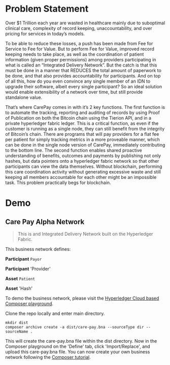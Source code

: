 # Problem Statement

Over $1 Trillion each year are wasted in healthcare mainly due to suboptimal clinical care, complexity of record keeping, unaccountability, and over pricing for services in today’s models.

To be able to reduce these losses, a push has been made from Fee for Service to Fee for Value. But to perform Fee for Value,  improved record keeping needs to take place, as well as the coordination of patient information (given proper permissions) among providers participating in what is called an “Integrated Delivery Network”.  But the catch is that this must be done in a manner that REDUCES the total amount of paperwork to be done, and that also provides accountability for participants. And on top of all this, how do you even convince any single member of an IDN to upgrade their software, albeit every single participant? So an ideal solution would enable extensibility of a network over time, but still provide standalone value.

That’s where CarePay comes in with it’s 2 key functions. The first function is to automate the tracking, reporting and auditing of records by using Proof of Publication on both the Bitcoin chain using the Tierion API, and in a private hyperledger fabric ledger. This is a critical function, as even if the customer is running as a single node, they can still benefit from the integrity of Bitcoin’s chain. There are programs that will pay providers for a flat fee per patient for simply tracking metrics in a more proveable manner, which can be done in the single node version of CarePay, immediately contributing to the bottom line.
The second function enables shared proactive understanding of benefits, outcomes and payments by publishing not only hashes, but data pointers onto a hyperledger fabric network so that other participants can view the data themselves. Without blockchain, performing this care coordination activity without generating excessive waste and still keeping all members accountable for each other might be an impossible task. This problem practically begs for blockchain.

# Demo

## Care Pay Alpha Network

> This is and Integrated Delivery Network built on the Hyperledger Fabric.

This business network defines:

**Participant**
`Payor`

**Participant**
'Provider'

**Asset**
`Patient`

**Asset**
'Hash'

To demo the business network, please visit the [Hyperledger Cloud based Composer playground](https://composer-playground.mybluemix.net/editor).

Clone the repo locally and enter main directory.

```
mkdir dist
composer archive create -a dist/care-pay.bna --sourceType dir --sourceName .
```

This will create the care-pay.bna file within the dist directory.  Now in the Composer playground on the 'Define' tab, click 'Import/Replace', and upload this care-pay.bna file.  You can now create your own business network following the [Composer tutorial](https://hyperledger.github.io/composer/tutorials/playground-guide.html).